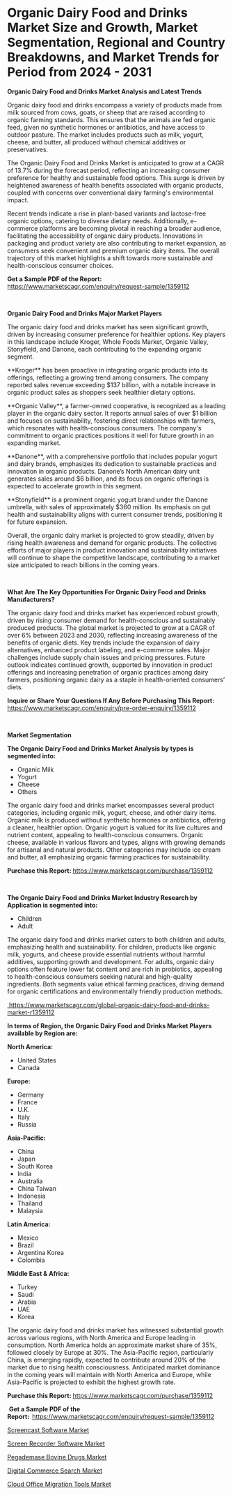 <p><h1>Organic Dairy Food and Drinks Market Size and Growth, Market Segmentation, Regional and Country Breakdowns, and Market Trends for Period from 2024 -  2031</h1></p><p><strong>Organic Dairy Food and Drinks Market Analysis and Latest Trends</strong></p>
<p><p>Organic dairy food and drinks encompass a variety of products made from milk sourced from cows, goats, or sheep that are raised according to organic farming standards. This ensures that the animals are fed organic feed, given no synthetic hormones or antibiotics, and have access to outdoor pasture. The market includes products such as milk, yogurt, cheese, and butter, all produced without chemical additives or preservatives.</p><p>The Organic Dairy Food and Drinks Market is anticipated to grow at a CAGR of 13.7% during the forecast period, reflecting an increasing consumer preference for healthy and sustainable food options. This surge is driven by heightened awareness of health benefits associated with organic products, coupled with concerns over conventional dairy farming's environmental impact. </p><p>Recent trends indicate a rise in plant-based variants and lactose-free organic options, catering to diverse dietary needs. Additionally, e-commerce platforms are becoming pivotal in reaching a broader audience, facilitating the accessibility of organic dairy products. Innovations in packaging and product variety are also contributing to market expansion, as consumers seek convenient and premium organic dairy items. The overall trajectory of this market highlights a shift towards more sustainable and health-conscious consumer choices.</p></p>
<p><strong>Get a Sample PDF of the Report:&nbsp;</strong> <a href="https://www.marketscagr.com/enquiry/request-sample/1359112?utm_campaign=1889&utm_medium=2&utm_source=Github&utm_content=ia&utm_term=26122024&utm_id=organic-dairy-food-and-drinks">https://www.marketscagr.com/enquiry/request-sample/1359112</a></p>
<p>&nbsp;</p>
<p><strong>Organic Dairy Food and Drinks Major Market Players</strong></p>
<p><p>The organic dairy food and drinks market has seen significant growth, driven by increasing consumer preference for healthier options. Key players in this landscape include Kroger, Whole Foods Market, Organic Valley, Stonyfield, and Danone, each contributing to the expanding organic segment.</p><p>**Kroger** has been proactive in integrating organic products into its offerings, reflecting a growing trend among consumers. The company reported sales revenue exceeding $137 billion, with a notable increase in organic product sales as shoppers seek healthier dietary options.</p><p>**Organic Valley**, a farmer-owned cooperative, is recognized as a leading player in the organic dairy sector. It reports annual sales of over $1 billion and focuses on sustainability, fostering direct relationships with farmers, which resonates with health-conscious consumers. The company's commitment to organic practices positions it well for future growth in an expanding market.</p><p>**Danone**, with a comprehensive portfolio that includes popular yogurt and dairy brands, emphasizes its dedication to sustainable practices and innovation in organic products. Danone’s North American dairy unit generates sales around $6 billion, and its focus on organic offerings is expected to accelerate growth in this segment.</p><p>**Stonyfield** is a prominent organic yogurt brand under the Danone umbrella, with sales of approximately $360 million. Its emphasis on gut health and sustainability aligns with current consumer trends, positioning it for future expansion.</p><p>Overall, the organic dairy market is projected to grow steadily, driven by rising health awareness and demand for organic products. The collective efforts of major players in product innovation and sustainability initiatives will continue to shape the competitive landscape, contributing to a market size anticipated to reach billions in the coming years.</p></p>
<p>&nbsp;</p>
<p><strong>What Are The Key Opportunities For Organic Dairy Food and Drinks Manufacturers?</strong></p>
<p><p>The organic dairy food and drinks market has experienced robust growth, driven by rising consumer demand for health-conscious and sustainably produced products. The global market is projected to grow at a CAGR of over 6% between 2023 and 2030, reflecting increasing awareness of the benefits of organic diets. Key trends include the expansion of dairy alternatives, enhanced product labeling, and e-commerce sales. Major challenges include supply chain issues and pricing pressures. Future outlook indicates continued growth, supported by innovation in product offerings and increasing penetration of organic practices among dairy farmers, positioning organic dairy as a staple in health-oriented consumers’ diets.</p></p>
<p><strong>Inquire or Share Your Questions If Any Before Purchasing This Report:</strong> <a href="https://www.marketscagr.com/enquiry/pre-order-enquiry/1359112?utm_campaign=1889&utm_medium=2&utm_source=Github&utm_content=ia&utm_term=26122024&utm_id=organic-dairy-food-and-drinks">https://www.marketscagr.com/enquiry/pre-order-enquiry/1359112</a></p>
<p>&nbsp;</p>
<p><strong>Market Segmentation</strong></p>
<p><strong>The Organic Dairy Food and Drinks Market Analysis by types is segmented into:</strong></p>
<p><ul><li>Organic Milk</li><li>Yogurt</li><li>Cheese</li><li>Others</li></ul></p>
<p><p>The organic dairy food and drinks market encompasses several product categories, including organic milk, yogurt, cheese, and other dairy items. Organic milk is produced without synthetic hormones or antibiotics, offering a cleaner, healthier option. Organic yogurt is valued for its live cultures and nutrient content, appealing to health-conscious consumers. Organic cheese, available in various flavors and types, aligns with growing demands for artisanal and natural products. Other categories may include ice cream and butter, all emphasizing organic farming practices for sustainability.</p></p>
<p><strong>Purchase this Report:&nbsp;</strong><a href="https://www.marketscagr.com/purchase/1359112?utm_campaign=1889&utm_medium=2&utm_source=Github&utm_content=ia&utm_term=26122024&utm_id=organic-dairy-food-and-drinks">https://www.marketscagr.com/purchase/1359112</a></p>
<p>&nbsp;</p>
<p><strong>The Organic Dairy Food and Drinks Market Industry Research by Application is segmented into:</strong></p>
<p><ul><li>Children</li><li>Adult</li></ul></p>
<p><p>The organic dairy food and drinks market caters to both children and adults, emphasizing health and sustainability. For children, products like organic milk, yogurts, and cheese provide essential nutrients without harmful additives, supporting growth and development. For adults, organic dairy options often feature lower fat content and are rich in probiotics, appealing to health-conscious consumers seeking natural and high-quality ingredients. Both segments value ethical farming practices, driving demand for organic certifications and environmentally friendly production methods.</p></p>
<p><a href="https://www.marketscagr.com/global-organic-dairy-food-and-drinks-market-r1359112?utm_campaign=1889&utm_medium=2&utm_source=Github&utm_content=ia&utm_term=26122024&utm_id=organic-dairy-food-and-drinks">&nbsp;https://www.marketscagr.com/global-organic-dairy-food-and-drinks-market-r1359112</a></p>
<p><strong>In terms of Region, the Organic Dairy Food and Drinks Market Players available by Region are:</strong></p>
<p>
    <p> <strong> North America: </strong>
        <ul>
            <li>United States</li>
            <li>Canada</li>
        </ul>
        </p> 
    <p> <strong> Europe: </strong>
        <ul>
            <li>Germany</li>
            <li>France</li>
            <li>U.K.</li>
            <li>Italy</li>
            <li>Russia</li>
        </ul>
        </p> 
    <p> <strong> Asia-Pacific: </strong>
        <ul>
            <li>China</li>
            <li>Japan</li>
            <li>South Korea</li>
            <li>India</li>
            <li>Australia</li>
            <li>China Taiwan</li>
            <li>Indonesia</li>
            <li>Thailand</li>
            <li>Malaysia</li>
        </ul>
        </p> 
    <p> <strong> Latin America: </strong>
        <ul>
            <li>Mexico</li>
            <li>Brazil</li>
            <li>Argentina Korea</li>
            <li>Colombia</li>
        </ul>
        </p> 
    <p> <strong> Middle East & Africa: </strong>
        <ul>
            <li>Turkey</li>
            <li>Saudi</li>
            <li>Arabia</li>
            <li>UAE</li>
            <li>Korea</li>
        </ul>
    </p>
    </p>
<p><p>The organic dairy food and drinks market has witnessed substantial growth across various regions, with North America and Europe leading in consumption. North America holds an approximate market share of 35%, followed closely by Europe at 30%. The Asia-Pacific region, particularly China, is emerging rapidly, expected to contribute around 20% of the market due to rising health consciousness. Anticipated market dominance in the coming years will maintain with North America and Europe, while Asia-Pacific is projected to exhibit the highest growth rate.</p></p>
<p><strong>Purchase this Report: </strong><a href="https://www.marketscagr.com/purchase/1359112?utm_campaign=1889&utm_medium=2&utm_source=Github&utm_content=ia&utm_term=26122024&utm_id=organic-dairy-food-and-drinks">https://www.marketscagr.com/purchase/1359112</a></p>
<p>&nbsp;<strong>Get a Sample PDF of the Report:&nbsp;&nbsp;</strong><a href="https://www.marketscagr.com/enquiry/request-sample/1359112?utm_campaign=1889&utm_medium=2&utm_source=Github&utm_content=ia&utm_term=26122024&utm_id=organic-dairy-food-and-drinks">https://www.marketscagr.com/enquiry/request-sample/1359112</a></p>
<p><strong></strong></p>
<p><p><a href="https://www.linkedin.com/pulse/size-estimationof-screencast-software-market-forecast-ofthe-q9drc?utm_campaign=1889&utm_medium=2&utm_source=Github&utm_content=ia&utm_term=26122024&utm_id=organic-dairy-food-and-drinks">Screencast Software Market</a></p><p><a href="https://www.linkedin.com/pulse/value-segmentation-share-andanalysis-screen-recorder-software-kwz5c?utm_campaign=1889&utm_medium=2&utm_source=Github&utm_content=ia&utm_term=26122024&utm_id=organic-dairy-food-and-drinks">Screen Recorder Software Market</a></p><p><a href="https://github.com/globismark/Market-Research-Report-List-5/blob/main/pegademase-bovine-drugs-market.md?utm_campaign=1889&utm_medium=2&utm_source=Github&utm_content=ia&utm_term=26122024&utm_id=organic-dairy-food-and-drinks">Pegademase Bovine Drugs Market</a></p><p><a href="https://www.linkedin.com/pulse/exploring-digital-commerce-search-market-strategic-insights-pwh9c?utm_campaign=1889&utm_medium=2&utm_source=Github&utm_content=ia&utm_term=26122024&utm_id=organic-dairy-food-and-drinks">Digital Commerce Search Market</a></p><p><a href="https://www.linkedin.com/pulse/global-cloud-office-migration-tools-market-opportunities-forecast-hdvec?utm_campaign=1889&utm_medium=2&utm_source=Github&utm_content=ia&utm_term=26122024&utm_id=organic-dairy-food-and-drinks">Cloud Office Migration Tools Market</a></p></p>